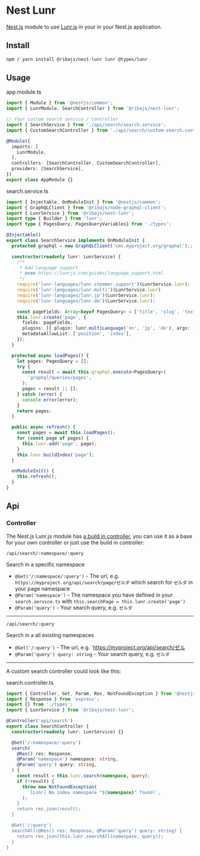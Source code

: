 # Nest Lunr

[Nest.js](https://nestjs.com/) module to use [Lunr.js](https://lunrjs.com/) in your in your Nest.js application.

## Install

```sh
npm / yarn install @ribajs/nest-lunr lunr @types/lunr
```

## Usage

app.module.ts

```ts
import { Module } from '@nestjs/common';
import { LunrModule, SearchController } from '@ribajs/nest-lunr';

// Your custom search service / controller
import { SearchService } from './api/search/search.service';
import { CustomSearchController } from './api/search/custom-search.controller';

@Module({
  imports: [
    LunrModule,
  ],
  controllers: [SearchController, CustomSearchController],
  providers: [SearchService],
})
export class AppModule {}

```

search.service.ts

```ts
import { Injectable, OnModuleInit } from '@nestjs/common';
import { GraphQLClient } from '@ribajs/node-graphql-client';
import { LunrService } from '@ribajs/nest-lunr';
import type { Builder } from 'lunr';
import type { PagesQuery, PagesQueryVariables} from './types';

@Injectable()
export class SearchService implements OnModuleInit {
  protected graphql = new GraphQLClient('cms.myproject.org/graphql');;

  constructor(readonly lunr: LunrService) {
    /**
     * Add language support
     * @see https://lunrjs.com/guides/language_support.html
     */
    require('lunr-languages/lunr.stemmer.support')(LunrService.lunr);
    require('lunr-languages/lunr.multi')(LunrService.lunr)
    require('lunr-languages/lunr.jp')(LunrService.lunr);
    require('lunr-languages/lunr.de')(LunrService.lunr);

    const pageFields: Array<keyof PagesQuery> = ['title', 'slug', 'text'];
    this.lunr.create('page', {
      fields: pageFields,
      plugins: [{ plugin: lunr.multiLanguage('en', 'jp', 'de'), args: [] }],
      metadataAllowList: ['position', 'index'],
    });
  }

  protected async loadPages() {
    let pages: PagesQuery = [];
    try {
      const result = await this.graphql.execute<PagesQuery>(
        'graphql/queries/pages',
      );
      pages = result || [];
    } catch (error) {
      console.error(error);
    }
    return pages;
  }

  public async refresh() {
    const pages = await this.loadPages();
    for (const page of pages) {
      this.lunr.add('page', page);
    }
    this.lunr.buildIndex('page');
  }

  onModuleInit() {
    this.refresh();
  }
}
```

## Api

### Controller

The Nest.js Lunr.js module has [a build in controller](./src/search.controller.ts), you can use it as a base for your own controller or just use the build in controller:

`/api/search/:namespace/:query`

Search in a specific namespace

- `@Get('/:namespace/:query')` - The url, e.g. `https://myproject.org/api/search/page/ゼルダ` which search for `ゼルダ` in your page namespace
- `@Param('namespace')` - The namespace you have defined in your `search.service.ts` with `this.searchPage = this.lunr.create('page')`
- `@Param('query')` - Your search query, e.g. `ゼルダ`

---

`/api/search/:query`

Search in a all existing namespaces

- `@Get('/:query')` - The url, e.g. `https://myproject.org/api/search/ゼル
- `@Param('query') query: string` - Your search query, e.g. `ゼルダ`

---

A custom search controller could look like this:

search.controller.ts

```ts
import { Controller, Get, Param, Res, NotFoundException } from '@nestjs/common';
import { Response } from 'express';
import {} from './types';
import { LunrService } from '@ribajs/nest-lunr';

@Controller('api/search')
export class SearchController {
  constructor(readonly lunr: LunrService) {}

  @Get('/:namespace/:query')
  search(
    @Res() res: Response,
    @Param('namespace') namespace: string,
    @Param('query') query: string,
  ) {
    const result = this.lunr.search(namespace, query);
    if (!result) {
      throw new NotFoundException(
        `[Lunr] No index namespace "${namespace}" found!`,
      );
    }
    return res.json(result);
  }

  @Get('/:query')
  searchAll(@Res() res: Response, @Param('query') query: string) {
    return res.json(this.lunr.searchAll(namespace, query));
  }
}
```
